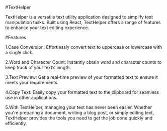 #TextHelper

TextHelper is a versatile text utility application designed to simplify text manipulation tasks. Built using React, TextHelper offers a range of features to enhance your text editing experience.

#Features

1.Case Conversion: Effortlessly convert text to uppercase or lowercase with a single click.

2.Word and Character Count: Instantly obtain word and character counts to keep track of your text’s length.

3.Text Preview: Get a real-time preview of your formatted text to ensure it meets your requirements.

4.Copy Text: Easily copy your formatted text to the clipboard for seamless use in other applications.

5.With TextHelper, managing your text has never been easier. Whether you're preparing a document, writing a blog post, or simply editing text, TextHelper provides the tools you need to get the job done quickly and efficiently.
